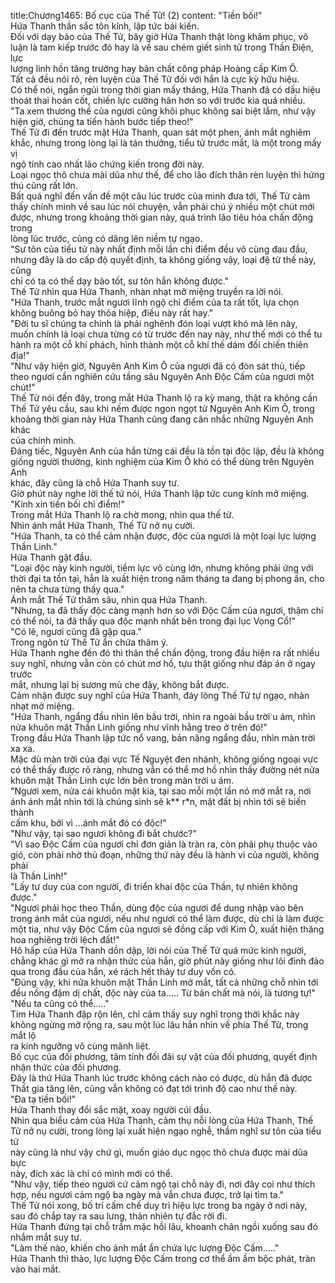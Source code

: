 title:Chương1465: Bố cục của Thế Tử! (2)
content:
"Tiền bối!"<br>Hứa Thanh thần sắc tôn kính, lập tức bái kiến.<br>Đối với dạy bảo của Thế Tử, bây giờ Hứa Thanh thật lòng khâm phục, vô<br>luận là tam kiếp trước đó hay là về sau chém giết sinh tử trong Thần Điện, lực<br>lượng linh hồn tăng trưởng hay bản chất công pháp Hoàng cấp Kim Ô.<br>Tất cả đều nói rõ, rèn luyện của Thế Tử đối với hắn là cực kỳ hữu hiệu.<br>Có thể nói, ngắn ngủi trong thời gian mấy tháng, Hứa Thanh đã có dấu hiệu<br>thoát thai hoán cốt, chiến lực cường hãn hơn so với trước kia quá nhiều.<br>"Ta xem thương thế của ngươi cũng khôi phục không sai biệt lắm, như vậy<br>hiện giờ, chúng ta tiến hành bước tiếp theo!"<br>Thế Tử đi đến trước mặt Hứa Thanh, quan sát một phen, ánh mắt nghiêm<br>khắc, nhưng trong lòng lại là tán thưởng, tiểu tử trước mắt, là một trong mấy vị<br>ngộ tính cao nhất lão chứng kiến trong đời này.<br>Loại ngọc thô chưa mài dũa như thế, để cho lão đích thân rèn luyện thì hứng<br>thú cũng rất lớn.<br>Bất quá nghĩ đến vấn đề một câu lúc trước của mình đưa tới, Thế Tử cảm<br>thấy chính mình về sau lúc nói chuyện, vẫn phải chú ý nhiều một chút mới<br>được, nhưng trong khoảng thời gian này, quá trình lão tiêu hóa chấn động trong<br>lòng lúc trước, cũng có dâng lên niềm tự ngạo.<br>"Sư tôn của tiểu tử này nhất định mỗi lần chỉ điểm đều vô cùng đau đầu,<br>nhưng đây là do cấp độ quyết định, ta không giống vậy, loại đệ tử thế này, cũng<br>chỉ có ta có thể dạy bảo tốt, sư tôn hắn không được."<br>Thế Tử nhìn qua Hứa Thanh, nhàn nhạt mở miệng truyền ra lời nói.<br>"Hứa Thanh, trước mắt ngươi lĩnh ngộ chỉ điểm của ta rất tốt, lựa chọn<br>không buông bỏ hay thỏa hiệp, điều này rất hay."<br>"Đời tu sĩ chúng ta chính là phải nghênh đón loại vượt khó mà lên này,<br>muốn chính là loại chưa từng có từ trước đến nay này, như thế mới có thể tu<br>hành ra một cỗ khí phách, hình thành một cỗ khí thế dám đối chiến thiên địa!"<br>"Như vậy hiện giờ, Nguyên Anh Kim Ô của ngươi đã có đòn sát thủ, tiếp<br>theo ngươi cần nghiên cứu tầng sâu Nguyên Anh Độc Cấm của ngươi một<br>chút!"<br>Thế Tử nói đến đây, trong mắt Hứa Thanh lộ ra kỳ mang, thật ra không cần<br>Thế Tử yêu cầu, sau khi nếm được ngon ngọt từ Nguyên Anh Kim Ô, trong<br>khoảng thời gian này Hứa Thanh cũng đang cân nhắc những Nguyên Anh khác<br>của chính mình.<br>Đáng tiếc, Nguyên Anh của hắn từng cái đều là tồn tại độc lập, đều là không<br>giống người thường, kinh nghiệm của Kim Ô khó có thể dùng trên Nguyên Anh<br>khác, đây cũng là chỗ Hứa Thanh suy tư.<br>Giờ phút này nghe lời thế tử nói, Hứa Thanh lập tức cung kính mở miệng.<br>"Kính xin tiền bối chỉ điểm!"<br>Trong mắt Hứa Thanh lộ ra chờ mong, nhìn qua thế tử.<br>Nhìn ánh mắt Hứa Thanh, Thế Tử nở nụ cười.<br>"Hứa Thanh, ta có thể cảm nhận được, độc của ngươi là một loại lực lượng<br>Thần Linh."<br>Hứa Thanh gật đầu.<br>"Loại độc này kinh người, tiềm lực vô cùng lớn, nhưng không phải ứng với<br>thời đại ta tồn tại, hẳn là xuất hiện trong năm tháng ta đang bị phong ấn, cho<br>nên ta chưa từng thấy qua."<br>Ánh mắt Thế Tử thâm sâu, nhìn qua Hứa Thanh.<br>"Nhưng, ta đã thấy độc càng mạnh hơn so với Độc Cấm của ngươi, thậm chí<br>có thể nói, ta đã thấy qua độc mạnh nhất bên trong đại lục Vọng Cổ!"<br>"Có lẽ, ngươi cũng đã gặp qua."<br>Trong ngôn từ Thế Tử ẩn chứa thâm ý.<br>Hứa Thanh nghe đến đó thì thân thể chấn động, trong đầu hiện ra rất nhiều<br>suy nghĩ, nhưng vẫn còn có chút mơ hồ, tựu thật giống như đáp án ở ngay trước<br>mắt, nhưng lại bị sương mù che đậy, không bắt được.<br>Cảm nhận được suy nghĩ của Hứa Thanh, đáy lòng Thế Tử tự ngạo, nhàn<br>nhạt mở miệng.<br>"Hứa Thanh, ngẩng đầu nhìn lên bầu trời, nhìn ra ngoài bầu trời u ám, nhìn<br>nửa khuôn mặt Thần Linh giống như vĩnh hằng treo ở trên đó!"<br>Trong đầu Hứa Thanh lập tức nổ vang, bản năng ngẩng đầu, nhìn màn trời<br>xa xa.<br>Mặc dù màn trời của đại vực Tế Nguyệt đen nhánh, không giống ngoại vực<br>có thể thấy được rõ ràng, nhưng vẫn có thể mơ hồ nhìn thấy đường nét nửa<br>khuôn mặt Thần Linh cực lớn bên trong màn trời u ám.<br>"Ngươi xem, nửa cái khuôn mặt kia, tại sao mỗi một lần nó mở mắt ra, nơi<br>ánh ánh mắt nhìn tới là chúng sinh sẽ k** r*n, mặt đất bị nhìn tới sẽ biến thành<br>cấm khu, bởi vì …ánh mắt đó có độc!"<br>"Như vậy, tại sao ngươi không đi bắt chước?"<br>"Vì sao Độc Cấm của ngươi chỉ đơn giản là tràn ra, còn phải phụ thuộc vào<br>gió, còn phải nhờ thủ đoạn, những thứ này đều là hành vi của người, không phải<br>là Thần Linh!"<br>"Lấy tư duy của con người, đi triển khai độc của Thần, tự nhiên không<br>được."<br>"Ngươi phải học theo Thần, dùng độc của ngươi để dung nhập vào bên<br>trong ánh mắt của ngươi, nếu như ngươi có thể làm được, dù chỉ là làm được<br>một tia, như vậy Độc Cấm của ngươi sẽ đồng cấp với Kim Ô, xuất hiện thăng<br>hoa nghiêng trời lệch đất!"<br>Hô hấp của Hứa Thanh dồn dập, lời nói của Thế Tử quá mức kinh người,<br>chẳng khác gì mở ra nhận thức của hắn, giờ phút này giống như lôi đình đảo<br>qua trong đầu của hắn, xé rách hết thảy tư duy vốn có.<br>"Đúng vậy, khi nửa khuôn mặt Thần Linh mở mắt, tất cả những chỗ nhìn tới<br>đều nồng đậm dị chất, độc này của ta..... Từ bản chất mà nói, là tương tự!"<br>"Nếu ta cũng có thể....."<br>Tim Hứa Thanh đập rộn lên, chỉ cảm thấy suy nghĩ trong thời khắc này<br>không ngừng mở rộng ra, sau một lúc lâu hắn nhìn về phía Thế Tử, trong mắt lộ<br>ra kính ngưỡng vô cùng mãnh liệt.<br>Bố cục của đối phương, tâm tính đối đãi sự vật của đối phương, quyết định<br>nhận thức của đối phương.<br>Đây là thứ Hứa Thanh lúc trước không cách nào có được, dù hắn đã được<br>Thất gia tăng lên, cũng vẫn không có đạt tới trình độ cao như thế này.<br>"Đa tạ tiền bối!"<br>Hứa Thanh thay đổi sắc mặt, xoay người cúi đầu.<br>Nhìn qua biểu cảm của Hứa Thanh, cảm thụ nỗi lòng của Hứa Thanh, Thế<br>Tử nở nụ cười, trong lòng lại xuất hiện ngạo nghễ, thầm nghĩ sư tôn của tiểu tử<br>này cũng là như vậy chứ gì, muốn giáo dục ngọc thô chưa được mài dũa bực<br>này, đích xác là chỉ có mình mới có thể.<br>"Như vậy, tiếp theo ngươi cứ cảm ngộ tại chỗ này đi, nơi đây coi như thích<br>hợp, nếu ngươi cảm ngộ ba ngày mà vẫn chưa được, trở lại tìm ta."<br>Thế Tử nói xong, bố trí cấm chế duy trì hiệu lực trong ba ngày ở nơi này,<br>sau đó chắp tay ra sau lưng, thản nhiên tự đắc rời đi.<br>Hứa Thanh đứng tại chỗ trầm mặc hồi lâu, khoanh chân ngồi xuống sau đó<br>nhắm mắt suy tư.<br>"Làm thế nào, khiến cho ánh mắt ẩn chứa lực lượng Độc Cấm....."<br>Hứa Thanh thì thào, lực lượng Độc Cấm trong cơ thể ầm ầm bộc phát, tràn<br>vào hai mắt.